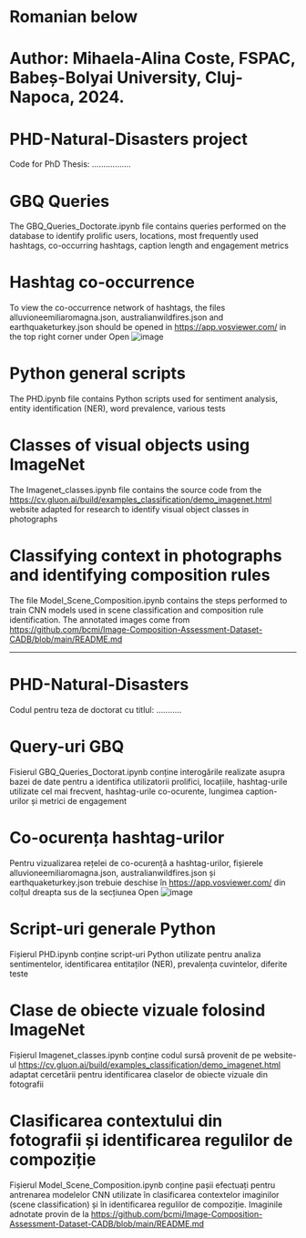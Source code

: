 # Romanian below
# Author: Mihaela-Alina Coste, FSPAC, Babeș-Bolyai University, Cluj-Napoca, 2024.
# PHD-Natural-Disasters project
Code for PhD Thesis: .................


# GBQ Queries
The GBQ_Queries_Doctorate.ipynb file contains queries performed on the database to identify prolific users, locations, most frequently used hashtags, co-occurring hashtags, caption length and engagement metrics

# Hashtag co-occurrence
To view the co-occurrence network of hashtags, the files alluvioneemiliaromagna.json, australianwildfires.json and earthquaketurkey.json should be opened in https://app.vosviewer.com/ in the top right corner under Open
![image](https://github.com/mihaelacoste/PHD-Natural-Disasters/assets/157045228/d48d9a58-d8aa-4416-a666-c7c169d89d1a)

# Python general scripts
The PHD.ipynb file contains Python scripts used for sentiment analysis, entity identification (NER), word prevalence, various tests

# Classes of visual objects using ImageNet
The Imagenet_classes.ipynb file contains the source code from the https://cv.gluon.ai/build/examples_classification/demo_imagenet.html website adapted for research to identify visual object classes in photographs 

# Classifying context in photographs and identifying composition rules
The file Model_Scene_Composition.ipynb contains the steps performed to train CNN models used in scene classification and composition rule identification. The annotated images come from https://github.com/bcmi/Image-Composition-Assessment-Dataset-CADB/blob/main/README.md 






------------------------------------------------------------------------------------------------------------------------------------------------

# PHD-Natural-Disasters
Codul pentru teza de doctorat cu titlul: ...........

# Query-uri GBQ
Fisierul GBQ_Queries_Doctorat.ipynb conține interogările realizate asupra bazei de date pentru a identifica utilizatorii prolifici, locațiile, hashtag-urile utilizate cel mai frecvent, hashtag-urile co-ocurente, lungimea caption-urilor și metrici de engagement

# Co-ocurența hashtag-urilor
Pentru vizualizarea rețelei de co-ocurență a hashtag-urilor, fișierele alluvioneemiliaromagna.json, australianwildfires.json și earthquaketurkey.json trebuie deschise în https://app.vosviewer.com/ din colțul dreapta sus de la secțiunea Open
![image](https://github.com/mihaelacoste/PHD-Natural-Disasters/assets/157045228/0c6a6a2c-7ae2-4436-9e26-1a4e3e0d9450)

# Script-uri generale Python
Fișierul PHD.ipynb conține script-uri Python utilizate pentru analiza sentimentelor, identificarea entitaților (NER), prevalența cuvintelor, diferite teste

# Clase de obiecte vizuale folosind ImageNet
Fișierul Imagenet_classes.ipynb conține codul sursă provenit de pe website-ul https://cv.gluon.ai/build/examples_classification/demo_imagenet.html adaptat cercetării pentru identificarea claselor de obiecte vizuale din fotografii 

# Clasificarea contextului din fotografii și identificarea regulilor de compoziție
Fișierul Model_Scene_Composition.ipynb conține pașii efectuați pentru antrenarea modelelor CNN utilizate în clasificarea contextelor imaginilor (scene classification) și în identificarea regulilor de compoziție. Imaginile adnotate provin de la https://github.com/bcmi/Image-Composition-Assessment-Dataset-CADB/blob/main/README.md
